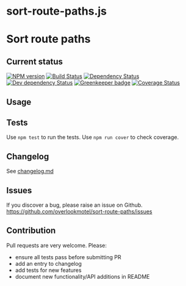 # sort-route-paths.js

# Sort route paths

## Current status

[![NPM version](https://img.shields.io/npm/v/sort-route-paths.svg)](https://www.npmjs.com/package/sort-route-paths)
[![Build Status](https://img.shields.io/travis/overlookmotel/sort-route-paths/master.svg)](http://travis-ci.org/overlookmotel/sort-route-paths)
[![Dependency Status](https://img.shields.io/david/overlookmotel/sort-route-paths.svg)](https://david-dm.org/overlookmotel/sort-route-paths)
[![Dev dependency Status](https://img.shields.io/david/dev/overlookmotel/sort-route-paths.svg)](https://david-dm.org/overlookmotel/sort-route-paths)
[![Greenkeeper badge](https://badges.greenkeeper.io/overlookmotel/sort-route-paths.svg)](https://greenkeeper.io/)
[![Coverage Status](https://img.shields.io/coveralls/overlookmotel/sort-route-paths/master.svg)](https://coveralls.io/r/overlookmotel/sort-route-paths)

## Usage

## Tests

Use `npm test` to run the tests. Use `npm run cover` to check coverage.

## Changelog

See [changelog.md](https://github.com/overlookmotel/sort-route-paths/blob/master/changelog.md)

## Issues

If you discover a bug, please raise an issue on Github. https://github.com/overlookmotel/sort-route-paths/issues

## Contribution

Pull requests are very welcome. Please:

* ensure all tests pass before submitting PR
* add an entry to changelog
* add tests for new features
* document new functionality/API additions in README
